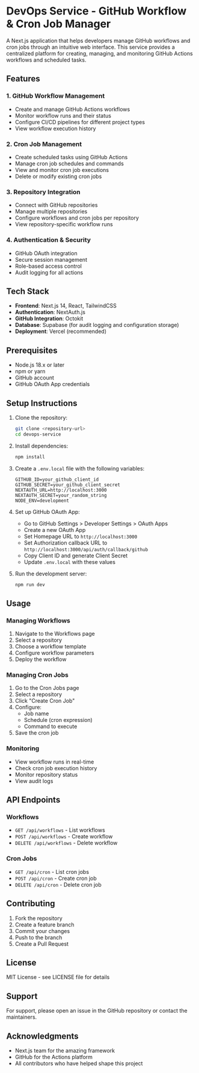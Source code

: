 # DevOps Service - GitHub Workflow & Cron Job Manager

A Next.js application that helps developers manage GitHub workflows and cron jobs through an intuitive web interface. This service provides a centralized platform for creating, managing, and monitoring GitHub Actions workflows and scheduled tasks.

## Features

### 1. GitHub Workflow Management
- Create and manage GitHub Actions workflows
- Monitor workflow runs and their status
- Configure CI/CD pipelines for different project types
- View workflow execution history

### 2. Cron Job Management
- Create scheduled tasks using GitHub Actions
- Manage cron job schedules and commands
- View and monitor cron job executions
- Delete or modify existing cron jobs

### 3. Repository Integration
- Connect with GitHub repositories
- Manage multiple repositories
- Configure workflows and cron jobs per repository
- View repository-specific workflow runs

### 4. Authentication & Security
- GitHub OAuth integration
- Secure session management
- Role-based access control
- Audit logging for all actions

## Tech Stack

- **Frontend**: Next.js 14, React, TailwindCSS
- **Authentication**: NextAuth.js
- **GitHub Integration**: Octokit
- **Database**: Supabase (for audit logging and configuration storage)
- **Deployment**: Vercel (recommended)

## Prerequisites

- Node.js 18.x or later
- npm or yarn
- GitHub account
- GitHub OAuth App credentials

## Setup Instructions

1. Clone the repository:
   ```bash
   git clone <repository-url>
   cd devops-service
   ```

2. Install dependencies:
   ```bash
   npm install
   ```

3. Create a `.env.local` file with the following variables:
   ```
   GITHUB_ID=your_github_client_id
   GITHUB_SECRET=your_github_client_secret
   NEXTAUTH_URL=http://localhost:3000
   NEXTAUTH_SECRET=your_random_string
   NODE_ENV=development
   ```

4. Set up GitHub OAuth App:
   - Go to GitHub Settings > Developer Settings > OAuth Apps
   - Create a new OAuth App
   - Set Homepage URL to `http://localhost:3000`
   - Set Authorization callback URL to `http://localhost:3000/api/auth/callback/github`
   - Copy Client ID and generate Client Secret
   - Update `.env.local` with these values

5. Run the development server:
   ```bash
   npm run dev
   ```

## Usage

### Managing Workflows

1. Navigate to the Workflows page
2. Select a repository
3. Choose a workflow template
4. Configure workflow parameters
5. Deploy the workflow

### Managing Cron Jobs

1. Go to the Cron Jobs page
2. Select a repository
3. Click "Create Cron Job"
4. Configure:
   - Job name
   - Schedule (cron expression)
   - Command to execute
5. Save the cron job

### Monitoring

- View workflow runs in real-time
- Check cron job execution history
- Monitor repository status
- View audit logs

## API Endpoints

### Workflows
- `GET /api/workflows` - List workflows
- `POST /api/workflows` - Create workflow
- `DELETE /api/workflows` - Delete workflow

### Cron Jobs
- `GET /api/cron` - List cron jobs
- `POST /api/cron` - Create cron job
- `DELETE /api/cron` - Delete cron job

## Contributing

1. Fork the repository
2. Create a feature branch
3. Commit your changes
4. Push to the branch
5. Create a Pull Request

## License

MIT License - see LICENSE file for details

## Support

For support, please open an issue in the GitHub repository or contact the maintainers.

## Acknowledgments

- Next.js team for the amazing framework
- GitHub for the Actions platform
- All contributors who have helped shape this project 